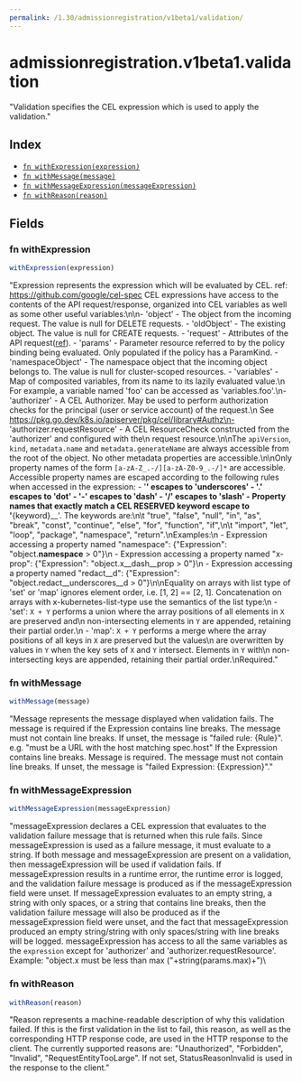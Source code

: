 ```yaml
---
permalink: /1.30/admissionregistration/v1beta1/validation/
---
```


# admissionregistration.v1beta1.validation

"Validation specifies the CEL expression which is used to apply the validation."

## Index

* [`fn withExpression(expression)`](#fn-withexpression)
* [`fn withMessage(message)`](#fn-withmessage)
* [`fn withMessageExpression(messageExpression)`](#fn-withmessageexpression)
* [`fn withReason(reason)`](#fn-withreason)

## Fields

### fn withExpression

```ts
withExpression(expression)
```

"Expression represents the expression which will be evaluated by CEL. ref: https://github.com/google/cel-spec CEL expressions have access to the contents of the API request/response, organized into CEL variables as well as some other useful variables:\n\n- 'object' - The object from the incoming request. The value is null for DELETE requests. - 'oldObject' - The existing object. The value is null for CREATE requests. - 'request' - Attributes of the API request([ref](/pkg/apis/admission/types.go#AdmissionRequest)). - 'params' - Parameter resource referred to by the policy binding being evaluated. Only populated if the policy has a ParamKind. - 'namespaceObject' - The namespace object that the incoming object belongs to. The value is null for cluster-scoped resources. - 'variables' - Map of composited variables, from its name to its lazily evaluated value.\n  For example, a variable named 'foo' can be accessed as 'variables.foo'.\n- 'authorizer' - A CEL Authorizer. May be used to perform authorization checks for the principal (user or service account) of the request.\n  See https://pkg.go.dev/k8s.io/apiserver/pkg/cel/library#Authz\n- 'authorizer.requestResource' - A CEL ResourceCheck constructed from the 'authorizer' and configured with the\n  request resource.\n\nThe `apiVersion`, `kind`, `metadata.name` and `metadata.generateName` are always accessible from the root of the object. No other metadata properties are accessible.\n\nOnly property names of the form `[a-zA-Z_.-/][a-zA-Z0-9_.-/]*` are accessible. Accessible property names are escaped according to the following rules when accessed in the expression: - '__' escapes to '__underscores__' - '.' escapes to '__dot__' - '-' escapes to '__dash__' - '/' escapes to '__slash__' - Property names that exactly match a CEL RESERVED keyword escape to '__{keyword}__'. The keywords are:\n\t  \"true\", \"false\", \"null\", \"in\", \"as\", \"break\", \"const\", \"continue\", \"else\", \"for\", \"function\", \"if\",\n\t  \"import\", \"let\", \"loop\", \"package\", \"namespace\", \"return\".\nExamples:\n  - Expression accessing a property named \"namespace\": {\"Expression\": \"object.__namespace__ > 0\"}\n  - Expression accessing a property named \"x-prop\": {\"Expression\": \"object.x__dash__prop > 0\"}\n  - Expression accessing a property named \"redact__d\": {\"Expression\": \"object.redact__underscores__d > 0\"}\n\nEquality on arrays with list type of 'set' or 'map' ignores element order, i.e. [1, 2] == [2, 1]. Concatenation on arrays with x-kubernetes-list-type use the semantics of the list type:\n  - 'set': `X + Y` performs a union where the array positions of all elements in `X` are preserved and\n    non-intersecting elements in `Y` are appended, retaining their partial order.\n  - 'map': `X + Y` performs a merge where the array positions of all keys in `X` are preserved but the values\n    are overwritten by values in `Y` when the key sets of `X` and `Y` intersect. Elements in `Y` with\n    non-intersecting keys are appended, retaining their partial order.\nRequired."

### fn withMessage

```ts
withMessage(message)
```

"Message represents the message displayed when validation fails. The message is required if the Expression contains line breaks. The message must not contain line breaks. If unset, the message is \"failed rule: {Rule}\". e.g. \"must be a URL with the host matching spec.host\" If the Expression contains line breaks. Message is required. The message must not contain line breaks. If unset, the message is \"failed Expression: {Expression}\"."

### fn withMessageExpression

```ts
withMessageExpression(messageExpression)
```

"messageExpression declares a CEL expression that evaluates to the validation failure message that is returned when this rule fails. Since messageExpression is used as a failure message, it must evaluate to a string. If both message and messageExpression are present on a validation, then messageExpression will be used if validation fails. If messageExpression results in a runtime error, the runtime error is logged, and the validation failure message is produced as if the messageExpression field were unset. If messageExpression evaluates to an empty string, a string with only spaces, or a string that contains line breaks, then the validation failure message will also be produced as if the messageExpression field were unset, and the fact that messageExpression produced an empty string/string with only spaces/string with line breaks will be logged. messageExpression has access to all the same variables as the `expression` except for 'authorizer' and 'authorizer.requestResource'. Example: \"object.x must be less than max (\"+string(params.max)+\")\

### fn withReason

```ts
withReason(reason)
```

"Reason represents a machine-readable description of why this validation failed. If this is the first validation in the list to fail, this reason, as well as the corresponding HTTP response code, are used in the HTTP response to the client. The currently supported reasons are: \"Unauthorized\", \"Forbidden\", \"Invalid\", \"RequestEntityTooLarge\". If not set, StatusReasonInvalid is used in the response to the client."